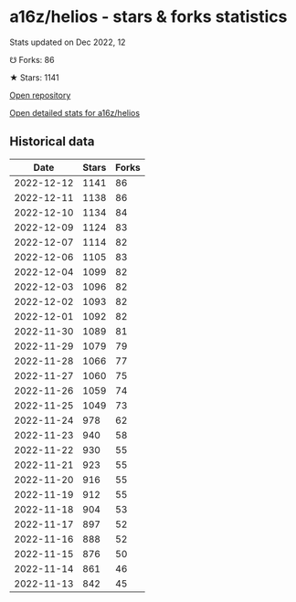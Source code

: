 # a16z/helios - stars & forks statistics

Stats updated on Dec 2022, 12

☋ Forks: 86

★ Stars: 1141

[Open repository](https://github.com/a16z/helios)

[Open detailed stats for a16z/helios](https://reviewgithub.com/rep/a16z/helios)

## Historical data
| Date | Stars | Forks |
|------|-------|-------|
| 2022-12-12 | 1141 | 86 | 
| 2022-12-11 | 1138 | 86 | 
| 2022-12-10 | 1134 | 84 | 
| 2022-12-09 | 1124 | 83 | 
| 2022-12-07 | 1114 | 82 | 
| 2022-12-06 | 1105 | 83 | 
| 2022-12-04 | 1099 | 82 | 
| 2022-12-03 | 1096 | 82 | 
| 2022-12-02 | 1093 | 82 | 
| 2022-12-01 | 1092 | 82 | 
| 2022-11-30 | 1089 | 81 | 
| 2022-11-29 | 1079 | 79 | 
| 2022-11-28 | 1066 | 77 | 
| 2022-11-27 | 1060 | 75 | 
| 2022-11-26 | 1059 | 74 | 
| 2022-11-25 | 1049 | 73 | 
| 2022-11-24 | 978 | 62 | 
| 2022-11-23 | 940 | 58 | 
| 2022-11-22 | 930 | 55 | 
| 2022-11-21 | 923 | 55 | 
| 2022-11-20 | 916 | 55 | 
| 2022-11-19 | 912 | 55 | 
| 2022-11-18 | 904 | 53 | 
| 2022-11-17 | 897 | 52 | 
| 2022-11-16 | 888 | 52 | 
| 2022-11-15 | 876 | 50 | 
| 2022-11-14 | 861 | 46 | 
| 2022-11-13 | 842 | 45 | 

